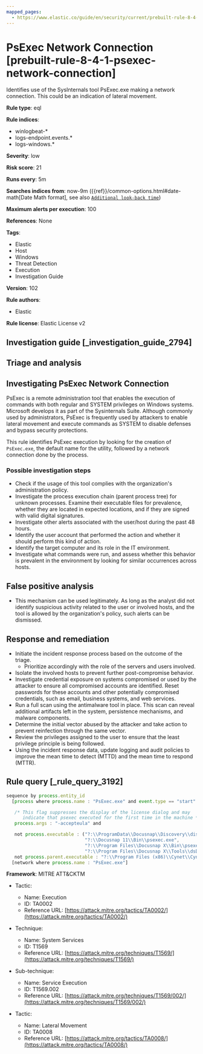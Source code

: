 ```yaml
---
mapped_pages:
  - https://www.elastic.co/guide/en/security/current/prebuilt-rule-8-4-1-psexec-network-connection.html
---
```


# PsExec Network Connection [prebuilt-rule-8-4-1-psexec-network-connection]

Identifies use of the SysInternals tool PsExec.exe making a network connection. This could be an indication of lateral movement.

**Rule type**: eql

**Rule indices**:

* winlogbeat-*
* logs-endpoint.events.*
* logs-windows.*

**Severity**: low

**Risk score**: 21

**Runs every**: 5m

**Searches indices from**: now-9m ({{ref}}/common-options.html#date-math[Date Math format], see also [`Additional look-back time`](docs-content://solutions/security/detect-and-alert/create-detection-rule.md#rule-schedule))

**Maximum alerts per execution**: 100

**References**: None

**Tags**:

* Elastic
* Host
* Windows
* Threat Detection
* Execution
* Investigation Guide

**Version**: 102

**Rule authors**:

* Elastic

**Rule license**: Elastic License v2

## Investigation guide [_investigation_guide_2794]

## Triage and analysis

## Investigating PsExec Network Connection

PsExec is a remote administration tool that enables the execution of commands with both regular and SYSTEM privileges
on Windows systems. Microsoft develops it as part of the Sysinternals Suite. Although commonly used by administrators,
PsExec is frequently used by attackers to enable lateral movement and execute commands as SYSTEM to disable defenses and
bypass security protections.

This rule identifies PsExec execution by looking for the creation of `PsExec.exe`, the default name for the
utility, followed by a network connection done by the process.

### Possible investigation steps

- Check if the usage of this tool complies with the organization's administration policy.
- Investigate the process execution chain (parent process tree) for unknown processes. Examine their executable files
for prevalence, whether they are located in expected locations, and if they are signed with valid digital signatures.
- Investigate other alerts associated with the user/host during the past 48 hours.
- Identify the user account that performed the action and whether it should perform this kind of action.
- Identify the target computer and its role in the IT environment.
- Investigate what commands were run, and assess whether this behavior is prevalent in the environment by looking for
similar occurrences across hosts.

## False positive analysis

- This mechanism can be used legitimately. As long as the analyst did not identify suspicious activity related to the
user or involved hosts, and the tool is allowed by the organization's policy, such alerts can be dismissed.

## Response and remediation

- Initiate the incident response process based on the outcome of the triage.
  - Prioritize accordingly with the role of the servers and users involved.
- Isolate the involved hosts to prevent further post-compromise behavior.
- Investigate credential exposure on systems compromised or used by the attacker to ensure all compromised accounts are
identified. Reset passwords for these accounts and other potentially compromised credentials, such as email, business
systems, and web services.
- Run a full scan using the antimalware tool in place. This scan can reveal additional artifacts left in the system,
persistence mechanisms, and malware components.
- Determine the initial vector abused by the attacker and take action to prevent reinfection through the same vector.
- Review the privileges assigned to the user to ensure that the least privilege principle is being followed.
- Using the incident response data, update logging and audit policies to improve the mean time to detect (MTTD) and the
mean time to respond (MTTR).

## Rule query [_rule_query_3192]

```js
sequence by process.entity_id
  [process where process.name : "PsExec.exe" and event.type == "start" and

   /* This flag suppresses the display of the license dialog and may
      indicate that psexec executed for the first time in the machine */
   process.args : "-accepteula" and

   not process.executable : ("?:\\ProgramData\\Docusnap\\Discovery\\discovery\\plugins\\17\\Bin\\psexec.exe",
                             "?:\\Docusnap 11\\Bin\\psexec.exe",
                             "?:\\Program Files\\Docusnap X\\Bin\\psexec.exe",
                             "?:\\Program Files\\Docusnap X\\Tools\\dsDNS.exe") and
   not process.parent.executable : "?:\\Program Files (x86)\\Cynet\\Cynet Scanner\\CynetScanner.exe"]
  [network where process.name : "PsExec.exe"]
```

**Framework**: MITRE ATT&CKTM

* Tactic:

    * Name: Execution
    * ID: TA0002
    * Reference URL: [https://attack.mitre.org/tactics/TA0002/](https://attack.mitre.org/tactics/TA0002/)

* Technique:

    * Name: System Services
    * ID: T1569
    * Reference URL: [https://attack.mitre.org/techniques/T1569/](https://attack.mitre.org/techniques/T1569/)

* Sub-technique:

    * Name: Service Execution
    * ID: T1569.002
    * Reference URL: [https://attack.mitre.org/techniques/T1569/002/](https://attack.mitre.org/techniques/T1569/002/)

* Tactic:

    * Name: Lateral Movement
    * ID: TA0008
    * Reference URL: [https://attack.mitre.org/tactics/TA0008/](https://attack.mitre.org/tactics/TA0008/)




